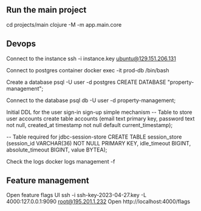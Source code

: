 ## Run the main project
cd projects/main
clojure -M -m app.main.core

## Devops
Connect to the instance
ssh -i instance.key ubuntu@129.151.206.131

Connect to postgres container
docker exec -it prod-db /bin/bash

Create a database
psql -U user -d postgres
CREATE DATABASE "property-management";

Connect to the database
psql db -U user -d property-management;

Initial DDL for the user sign-in sign-up simple mechanism
-- Table to store user accounts
create table accounts (email text primary key, password text not null, created_at timestamp not null default current_timestamp);

-- Table required for jdbc-session-store
CREATE TABLE session_store (session_id VARCHAR(36) NOT NULL PRIMARY KEY, idle_timeout BIGINT, absolute_timeout BIGINT, value BYTEA);

Check the logs
docker logs management -f

## Feature management
Open feature flags UI
ssh -i ssh-key-2023-04-27.key -L 4000:127.0.0.1:9090 root@195.201.1.232
Open http://localhost:4000/flags